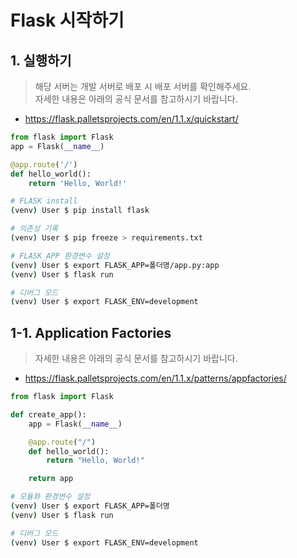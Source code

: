 # Flask 시작하기

## 1. 실행하기

> 해당 서버는 개발 서버로 배포 시 배포 서버를 확인해주세요.   
> 자세한 내용은 아래의 공식 문서를 참고하시기 바랍니다.
 * https://flask.palletsprojects.com/en/1.1.x/quickstart/

```python
from flask import Flask
app = Flask(__name__)

@app.route('/')
def hello_world():
    return 'Hello, World!'
```
```sh
# FLASK install
(venv) User $ pip install flask

# 의존성 기록
(venv) User $ pip freeze > requirements.txt

# FLASK_APP 환경변수 설정
(venv) User $ export FLASK_APP=폴더명/app.py:app
(venv) User $ flask run

# 디버그 모드
(venv) User $ export FLASK_ENV=development
```

## 1-1. Application Factories

> 자세한 내용은 아래의 공식 문서를 참고하시기 바랍니다.
 * https://flask.palletsprojects.com/en/1.1.x/patterns/appfactories/

```python
from flask import Flask

def create_app():
    app = Flask(__name__)

    @app.route("/")
    def hello_world():
        return "Hello, World!"

    return app

```
```sh
# 모듈화 환경변수 설정
(venv) User $ export FLASK_APP=폴더명
(venv) User $ flask run

# 디버그 모드
(venv) User $ export FLASK_ENV=development
```
